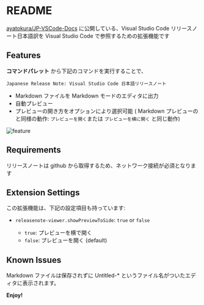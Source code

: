 # README

[ayatokura/JP-VSCode-Docs](https://github.com/ayatokura/JP-VSCode-Docs/tree/master/release-notes) に公開している、Visual Studio Code リリースノート日本語訳を Visual Studio Code で参照するための拡張機能です

## Features

**コマンドパレット** から下記のコマンドを実行することで、

`Japanese Release Note: Visual Studio Code 日本語リリースノート`

* Markdown ファイルを Markdown モードのエディタに出力
* 自動プレビュー
* プレビューの開き方をオプションにより選択可能 ( Markdown プレビューのと同様の動作: `プレビューを開く`または `プレビューを横に開く` と同じ動作)

![feature](images/releasenote-viewer.gif)

## Requirements

リリースノートは github から取得するため、ネットワーク接続が必須となります

## Extension Settings

この拡張機能は、下記の設定項目も持っています:

* `releasenote-viewer.showPreviewToSide`: `true` or `false`

  * `true`: プレビューを横で開く
  * `false`: プレビューを開く (default)

## Known Issues

Markdown ファイルは保存されずに Untitled-* というファイル名がついたエディタに表示されます。

**Enjoy!**